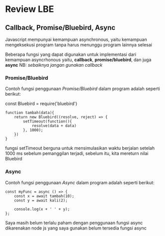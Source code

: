 # Review LBE

## Callback, Promise/Bluebird, Async

Javascript mempunyai kemampuan asynchronous, yaitu kemampuan mengeksekusi program tanpa harus menunggu program lainnya selesai

Beberapa fungsi yang dapat digunakan untuk implementasi dari kemampuan asyncrhonous yaitu, **callback**, **promise/bluebird**, dan juga **async**
NB: *sebaiknya jangan gunakan callback*

### Promise/Bluebird

Contoh fungsi penggunaan *Promise/Bluebird* dalam program adalah seperti berikut:

const Bluebird = require('bluebird')
```
function tambah(data){
    return new Bluebird((resolve, reject) => {
        setTimeout(function(){
            resolve(data + data)
        }, 1000);
    })
}
```
fungsi setTimeout berguna untuk mensimulasikan waktu berjalan setelah 1000 ms sebelum pemanggilan terjadi, sebelum itu, kita mereturn nilai Bluebird

### Async

Contoh fungsi penggunaan *Async* dalam program adalah seperti berikut:
```
const myFunc = async () => {
    const x = await tambah(10);
    const y = await kali(2);

    console.log(x + ' ' + y);
};
```
Saya masih belum terlalu paham dengan penggunaan fungsi async dikarenakan node js yang saya gunakan belum tersedia fungsi async
